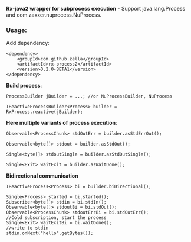 **Rx-java2 wrapper for subprocess execution** - Support java.lang.Process and com.zaxxer.nuprocess.NuProcess. 

### Usage:
Add dependency:

	<dependency>
	    <groupId>com.github.zella</groupId>
	    <artifactId>rx-process2</artifactId>
	    <version>0.2.0-BETA1</version>
	</dependency>


**Build process**:

    ProcessBuilder jBuilder = ...; //or NuProcessBuilder, NuProcess 

    IReactiveProcessBuilder<Process> builder = RxProcess.reactive(jBuilder);

**Here multiple variants of process execution**:

    Observable<ProcessChunk> stdOutErr = builder.asStdErrOut();
    
    Observable<byte[]> stdout = builder.asStdOut();

    Single<byte[]> stdoutSingle = builder.asStdOutSingle();

    Single<Exit> waitExit = builder.asWaitDone();



**Bidirectional communication**

    IReactiveProcess<Process> bi = builder.biDirectional();
    
    Single<Process> started = bi.started();
    Subscriber<byte[]> stdin = bi.stdIn();
    Observable<byte[]> stdoutBi = bi.stdOut();
    Observable<ProcessChunk> stdoutErrBi = bi.stdOutErr();
    //Cold subscription, start the process
    Single<Exit> waitExitBi = bi.waitDone();
    //write to stdin
    stdin.onNext("hello".getBytes());


